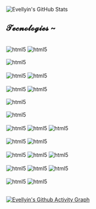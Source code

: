 ![Evellyin's GitHub Stats](https://github-readme-stats.vercel.app/api?username=Evellyin&show_icons=true&theme=dracula)

## 𝓣𝓮𝓬𝓷𝓸𝓵𝓸𝓰𝓲𝓮𝓼 ~

<div style="display: inline_block"><br/>
    <img align="center" alt="html5" src="https://img.shields.io/badge/Java-ED8B00?style=for-the-badge&logo=java&logoColor=white" />
    <img align="center" alt="html5" src="https://img.shields.io/badge/Kotlin-0095D5?&style=for-the-badge&logo=kotlin&logoColor=white" />
</div>

<div style="display: inline_block"><br/>
    <img align="center" alt="html5" src="https://img.shields.io/badge/Jest-323330?style=for-the-badge&logo=Jest&logoColor=white" />
</div>

<div style="display: inline_block"><br/>
    <img align="center" alt="html5" src="https://img.shields.io/badge/Spring-6DB33F?style=for-the-badge&logo=spring&logoColor=white" />
    <img align="center" alt="html5" src="https://img.shields.io/badge/Spring_Security-6DB33F?style=for-the-badge&logo=Spring-Security&logoColor=white" />
</div>

<div style="display: inline_block"><br/>
    <img align="center" alt="html5" src="https://img.shields.io/badge/MySQL-00000F?style=for-the-badge&logo=mysql&logoColor=white" />
    <img align="center" alt="html5" src="https://img.shields.io/badge/MariaDB-003545?style=for-the-badge&logo=mariadb&logoColor=white" />
</div>

<div style="display: inline_block"><br/>
    <img align="center" alt="html5" src="https://img.shields.io/badge/Hibernate-59666C?style=for-the-badge&logo=Hibernate&logoColor=white" />
</div>

<div style="display: inline_block"><br/>
    <img align="center" alt="html5" src="https://img.shields.io/badge/Amazon_AWS-FF9900?style=for-the-badge&logo=amazonaws&logoColor=white" />
</div>

<div style="display: inline_block"><br/>
    <img align="center" alt="html5" src="https://img.shields.io/badge/Docker-2CA5E0?style=for-the-badge&logo=docker&logoColor=white" />
    <img align="center" alt="html5" src="https://img.shields.io/badge/Swagger-85EA2D?style=for-the-badge&logo=Swagger&logoColor=white" />
    <img align="center" alt="html5" src="https://img.shields.io/badge/Junit5-25A162?style=for-the-badge&logo=junit5&logoColor=white" />
</div>

<div style="display: inline_block"><br/>
    <img align="center" alt="html5" src="https://img.shields.io/badge/IntelliJ_IDEA-000000.svg?style=for-the-badge&logo=intellij-idea&logoColor=white" />
    <img align="center" alt="html5" src="https://img.shields.io/badge/Visual_Studio_Code-0078D4?style=for-the-badge&logo=visual%20studio%20code&logoColor=white" />
</div>

<div style="display: inline_block"><br/>
    <img align="center" alt="html5" src="https://img.shields.io/badge/Jira-0052CC?style=for-the-badge&logo=Jira&logoColor=white" />
    <img align="center" alt="html5" src="https://img.shields.io/badge/Miro-050038?style=for-the-badge&logo=Miro&logoColor=white" />
    <img align="center" alt="html5" src="https://img.shields.io/badge/Trello-0052CC?style=for-the-badge&logo=trello&logoColor=white" />
</div>

<div style="display: inline_block"><br/>
    <img align="center" alt="html5" src="https://img.shields.io/badge/Windows-0078D6?style=for-the-badge&logo=windows&logoColor=white" />
    <img align="center" alt="html5" src="https://img.shields.io/badge/windows%20terminal-4D4D4D?style=for-the-badge&logo=windows%20terminal&logoColor=white" />
    <img align="center" alt="html5" src="https://img.shields.io/badge/GIT-E44C30?style=for-the-badge&logo=git&logoColor=white" />
</div>

<div style="display: inline_block"><br/>
    <img align="center" alt="html5" src="https://img.shields.io/badge/GitHub-100000?style=for-the-badge&logo=github&logoColor=white" />
    <img align="center" alt="html5" src="https://img.shields.io/badge/GitLab-330F63?style=for-the-badge&logo=gitlab&logoColor=white" />
</div><br/>

[![Evellyin's Github Activity Graph](https://github-readme-activity-graph.cyclic.app/graph?username=Evellyin&bg_color=282a36&color=ffffff&line=dd6387&point=403d3d&area=true&hide_border=true)](https://github.com/ashutosh00710/github-readme-activity-graph)

